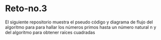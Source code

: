# Reto-no.3
El siguiente repositorio muestra el pseudo código y diagrama de flujo del algoritmo para para hallar los números primos hasta un número natural n y del algoritmo para obtener raíces cuadradas
